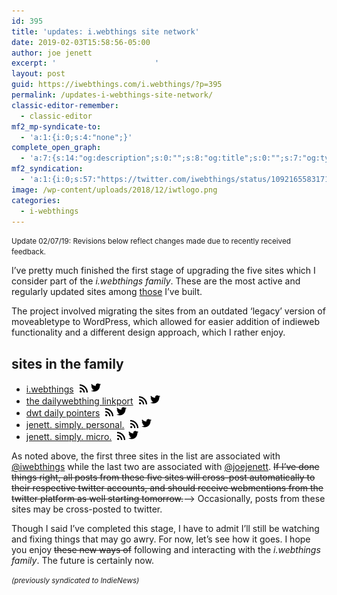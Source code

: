 ```yaml
---
id: 395
title: 'updates: i.webthings site network'
date: 2019-02-03T15:58:56-05:00
author: joe jenett
excerpt: '						'
layout: post
guid: https://iwebthings.com/i.webthings/?p=395
permalink: /updates-i-webthings-site-network/
classic-editor-remember:
  - classic-editor
mf2_mp-syndicate-to:
  - 'a:1:{i:0;s:4:"none";}'
complete_open_graph:
  - 'a:7:{s:14:"og:description";s:0:"";s:8:"og:title";s:0:"";s:7:"og:type";s:0:"";s:12:"twitter:card";s:7:"summary";s:15:"twitter:creator";s:0:"";s:19:"twitter:description";s:0:"";s:8:"og:image";s:2:"89";}'
mf2_syndication:
  - 'a:1:{i:0;s:57:"https://twitter.com/iwebthings/status/1092165583171391493";}'
image: /wp-content/uploads/2018/12/iwtlogo.png
categories:
  - i-webthings
---
```

<small>Update 02/07/19: Revisions below reflect changes made due to recently received feedback.</small>

I&#8217;ve pretty much finished the first stage of upgrading the five sites which I consider part of the _i.webthings family_. These are the most active and regularly updated sites among [those](https://jenett.org/webthings/) I&#8217;ve built.

The project involved migrating the sites from an outdated &#8216;legacy&#8217; version of moveabletype to WordPress, which allowed for easier addition of indieweb functionality and a different design approach, which I rather enjoy.

## sites in the family

  * [i.webthings](https://iwebthings.com/) [<img style="max-width: 13px; margin-left: 5px;" src="/wp-content/uploads/2019/01/rss.png" alt="Subscribe" />](https://iwebthings.com/i.webthings/feed)[<img style="max-width: 16px; margin-left: 5px;" src="/wp-content/uploads/2019/01/twitter.png" alt="Follow i.webthings on Twitter" />](https://www.twitter.com/iwebthings)
  * [the dailywebthing linkport](https://the.dailywebthing.com/) [<img style="max-width: 13px; margin-left: 5px;" src="/wp-content/uploads/2019/01/rss.png" alt="Subscribe" />](https://the.dailywebthing.com/feed)[<img style="max-width: 16px; margin-left: 5px;" src="/wp-content/uploads/2019/01/twitter.png" alt="Follow the dailywebthing via i.webthings on Twitter" />](https://www.twitter.com/iwebthings)
  * [dwt daily pointers](https://pointers.dailywebthing.com/) [<img style="max-width: 13px; margin-left: 5px;" src="/wp-content/uploads/2019/01/rss.png" alt="Subscribe" />](https://pointers.dailywebthing.com/feed)[<img style="max-width: 16px; margin-left: 5px;" src="/wp-content/uploads/2019/01/twitter.png" alt="Follow dwt pointers via i.webthings on Twitter" />](https://www.twitter.com/iwebthings)
  * [jenett. simply. personal.](https://simply.personal.jenett.org/) [<img style="max-width: 13px; margin-left: 5px;" src="/wp-content/uploads/2019/01/rss.png" alt="Subscribe" />](https://simply.personal.jenett.org/feed)[<img style="max-width: 16px; margin-left: 5px;" src="/wp-content/uploads/2019/01/twitter.png" alt="Follow joejenett on Twitter" />](https://www.twitter.com/joejenett)
  * [jenett. simply. micro.](https://simply.micro.jenett.org/) [<img style="max-width: 13px; margin-left: 5px;" src="/wp-content/uploads/2019/01/rss.png" alt="Subscribe" />](https://simply.personal.micro.org/feed)[<img style="max-width: 16px; margin-left: 5px;" src="/wp-content/uploads/2019/01/twitter.png" alt="Follow joejenett on Twitter" />](https://www.twitter.com/joejenett)

As noted above, the first three sites in the list are associated with [@iwebthings](https://www.twitter.com/iwebthings) while the last two are associated with [@joejenett](https://www.twitter.com/joejenett). <span style="text-decoration: line-through;">If I&#8217;ve done things right, all posts from these five sites will cross-post automatically to their respective twitter accounts, and should receive webmentions from the twitter platform as well starting tomorrow.</span>&#8211;> Occasionally, posts from these sites may be cross-posted to twitter.

Though I said I&#8217;ve completed this stage, I have to admit I&#8217;ll still be watching and fixing things that may go awry. For now, let&#8217;s see how it goes. I hope you enjoy <span style="text-decoration: line-through;">these new ways of</span> following and interacting with the _i.webthings family_. The future is certainly now.

<small><em>(previously syndicated to IndieNews)</em></small>